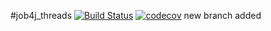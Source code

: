 #job4j_threads
[![Build Status](https://travis-ci.com/ListerioAxxe/job4j_threads.svg?branch=master)](https://travis-ci.com/ListerioAxxe/job4j_threads)
[![codecov](https://codecov.io/gh/ListerioAxxe/job4j_threads/branch/master/graph/badge.svg?token=5LOTAJ5S8N)](https://codecov.io/gh/ListerioAxxe/job4j_threads)
new branch added